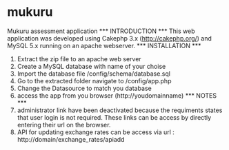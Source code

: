 # mukuru
Mukuru assessment application
*** INTRODUCTION ***
This web application was developed using Cakephp 3.x (http://cakephp.org/) and MySQL 5.x running on an apache webserver.
*** INSTALLATION ***
  1. Extract the zip file to an apache web server
  2. Create a MySQL database with name of your choise
  3. Import the database file /config/schema/database.sql
  3. Go to the extracted folder navigate to /config/app.php
  4. Change the Datasource to match you database
  5. access the app from you browser (http://youdomainname)
*** NOTES ***
  1. administrator link have been deactivated because the requiments states that user login is not required. These links can be access by directly entering their url on the browser.
  2. API for updating exchange rates can be access via url : http://domain/exchange_rates/apiadd
